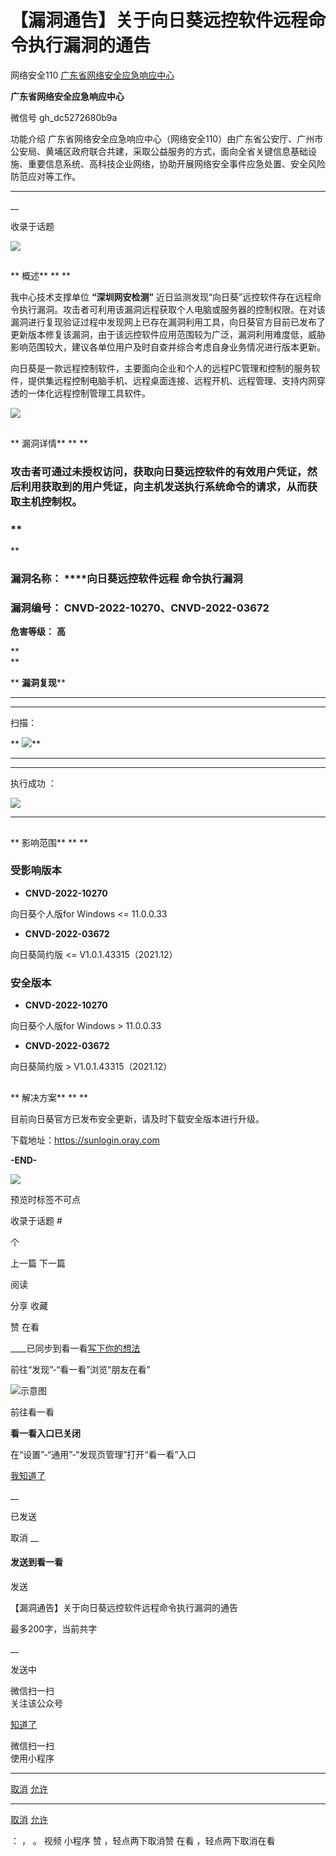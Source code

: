 #  【漏洞通告】关于向日葵远控软件远程命令执行漏洞的通告

网络安全110  [ 广东省网络安全应急响应中心 ](javascript:void\(0\);)

**广东省网络安全应急响应中心** ![]()

微信号 gh_dc5272680b9a

功能介绍
广东省网络安全应急响应中心（网络安全110）由广东省公安厅、广州市公安局、黄埔区政府联合共建，采取公益服务的方式，面向全省关键信息基础设施、重要信息系统、高科技企业网络，协助开展网络安全事件应急处置、安全风险防范应对等工作。

____

__

收录于话题

![](https://raw.githubusercontent.com/tuchuang9/tc1/refs/heads/main/public/20220217185821.png)

  

  

##

  **   概述** ** **  

  

我中心技术支撑单位 **“深圳网安检测”**
近日监测发现“向日葵”远控软件存在远程命令执行漏洞。攻击者可利用该漏洞远程获取个人电脑或服务器的控制权限。在对该漏洞进行复现验证过程中发现网上已存在漏洞利用工具，向日葵官方目前已发布了更新版本修复该漏洞，由于该远控软件应用范围较为广泛，漏洞利用难度低，威胁影响范围较大，建议各单位用户及时自查并综合考虑自身业务情况进行版本更新。

  

向日葵是一款远程控制软件，主要面向企业和个人的远程PC管理和控制的服务软件，提供集远程控制电脑手机、远程桌面连接、远程开机、远程管理、支持内网穿透的一体化远程控制管理工具软件。

  

![](https://raw.githubusercontent.com/tuchuang9/tc1/refs/heads/main/public/20220217185822.png)

  

##

     

  **  漏洞详情** ** **  

### 攻击者可通过未授权访问，获取向日葵远控软件的有效用户凭证，然后利用获取到的用户凭证，向主机发送执行系统命令的请求，从而获取主机控制权。

###  **  
**

###  **漏洞名称：** ****向日葵远控软件远程 命令执行漏洞

  

###  **漏洞编号：** CNVD-2022-10270、CNVD-2022-03672

  

 **危害等级：** **高**  

 **  
**

 ** **漏洞复现****

 ** **  
****

扫描：

 **
**![](https://raw.githubusercontent.com/tuchuang9/tc1/refs/heads/main/public/20220217185823.png)****

 ** **  
****

  

执行成功 ：

![](https://raw.githubusercontent.com/tuchuang9/tc1/refs/heads/main/public/20220217185824.png)

 ** ******  

  

  

##

  **   影响范围** ** **  

  

###  **受影响版本**

  *  **CNVD-2022-10270**

向日葵个人版for Windows <= 11.0.0.33

  

  *  **CNVD-2022-03672**

向日葵简约版 <= V1.0.1.43315（2021.12）

  

  

###  **安全版本**

  *  **CNVD-2022-10270**

向日葵个人版for Windows > 11.0.0.33

  

  *  **CNVD-2022-03672**

向日葵简约版 > V1.0.1.43315（2021.12）

  

  

  

##

  **   解决方案** ** **  

  

目前向日葵官方已发布安全更新，请及时下载安全版本进行升级。

  
下载地址：https://sunlogin.oray.com

  

 **-END-**

  

![](https://raw.githubusercontent.com/tuchuang9/tc1/refs/heads/main/public/20220217185826.png)

  

预览时标签不可点

收录于话题 #

 个

上一篇 下一篇

阅读

分享 收藏

赞 在看

____已同步到看一看[写下你的想法](javascript:;)

前往“发现”-“看一看”浏览“朋友在看”

![示意图](//res.wx.qq.com/mmbizwap/zh_CN/htmledition/images/pic/appmsg/pic_like_comment55871f.png)

前往看一看

**看一看入口已关闭**

在“设置”-“通用”-“发现页管理”打开“看一看”入口

[我知道了](javascript:;)

__

已发送

取消 __

####  发送到看一看

发送

【漏洞通告】关于向日葵远控软件远程命令执行漏洞的通告

最多200字，当前共字

__

发送中

微信扫一扫  
关注该公众号

[知道了](javascript:;)

微信扫一扫  
使用小程序

****

[取消](javascript:void\(0\);) [允许](javascript:void\(0\);)

****

[取消](javascript:void\(0\);) [允许](javascript:void\(0\);)

： ， 。 视频 小程序 赞 ，轻点两下取消赞 在看 ，轻点两下取消在看

